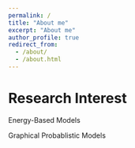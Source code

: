 ```yaml
---
permalink: /
title: "About me"
excerpt: "About me"
author_profile: true
redirect_from: 
  - /about/
  - /about.html
---
```


# Research Interest

Energy-Based Models

Graphical Probablistic Models
